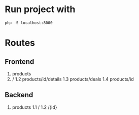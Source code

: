 # Run project with 
`php -S localhost:8000`


# Routes
## Frontend
1. products
1. /
1.2 products/id/details
1.3 products/deals
1.4 products/id
## Backend
1. products
1.1 /
1.2 /{id}
